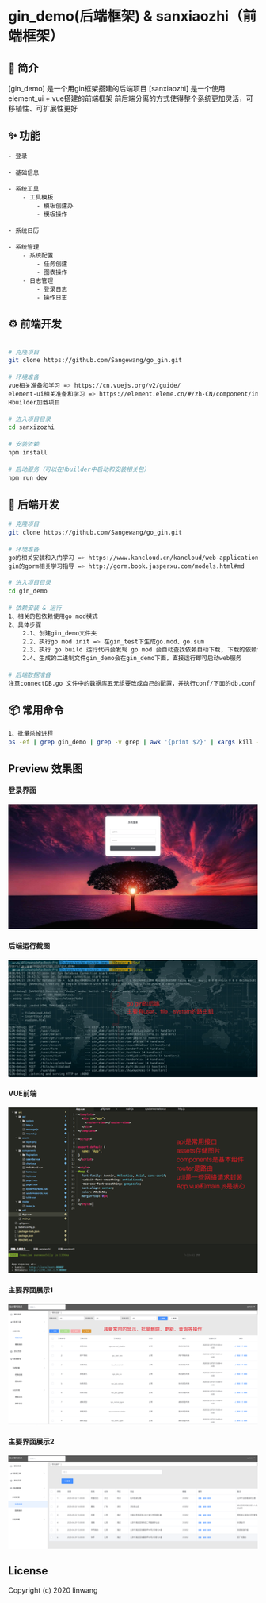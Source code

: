 # gin_demo(后端框架) & sanxiaozhi（前端框架）

## 🎁 简介
[gin_demo] 是一个用gin框架搭建的后端项目
[sanxiaozhi] 是一个使用element_ui + vue搭建的前端框架
前后端分离的方式使得整个系统更加灵活，可移植性、可扩展性更好


## ✨ 功能
```
- 登录

- 基础信息

- 系统工具
	- 工具模板
		- 模板创建办
		- 模板操作
		
- 系统日历

- 系统管理
	- 系统配置
		- 任务创建
		- 图表操作
	- 日志管理
		- 登录日志
		- 操作日志
```


## ⚙ 前端开发
```bash

# 克隆项目
git clone https://github.com/Sangewang/go_gin.git

# 环境准备
vue相关准备和学习 => https://cn.vuejs.org/v2/guide/
element-ui相关准备和学习 => https://element.eleme.cn/#/zh-CN/component/installation
Hbuilder加载项目

# 进入项目目录
cd sanxizozhi

# 安装依赖
npm install

# 启动服务（可以在Hbuilder中启动和安装相关包）
npm run dev

```

## 📨 后端开发
```bash
# 克隆项目
git clone https://github.com/Sangewang/go_gin.git

# 环境准备
go的相关安装和入门学习 => https://www.kancloud.cn/kancloud/web-application-with-golang/44105
gin的gorm相关学习指导 => http://gorm.book.jasperxu.com/models.html#md

# 进入项目目录
cd gin_demo

# 依赖安装 & 运行
1、相关的包依赖使用go mod模式
2、具体步骤
	2.1、创建gin_demo文件夹
	2.2、执行go mod init => 在gin_test下生成go.mod、go.sum
	2.3、执行 go build 运行代码会发现 go mod 会自动查找依赖自动下载, 下载的依赖包存在pkg的mod下面
	2.4、生成的二进制文件gin_demo会在gin_demo下面，直接运行即可启动web服务

# 后端数据准备
注意connectDB.go 文件中的数据库五元组要改成自己的配置，并执行conf/下面的db.conf 插入测试数据

```

## 📦 常用命令
```bash
1、批量杀掉进程
ps -ef | grep gin_demo | grep -v grep | awk '{print $2}' | xargs kill -9
```

## Preview 效果图

#### 登录界面
![登录界面](https://raw.githubusercontent.com/Sangewang/go_gin/master/pic/login.png)

####  后端运行截图
![后端运行截图](https://raw.githubusercontent.com/Sangewang/go_gin/master/pic/go_gin.jpg)

####  VUE前端
![前端](https://raw.githubusercontent.com/Sangewang/go_gin/master/pic/vue-ui.png)

####  主要界面展示1
![主要界面展示1](https://raw.githubusercontent.com/Sangewang/go_gin/master/pic/show1.png)

####  主要界面展示2
![主要界面展示2](https://raw.githubusercontent.com/Sangewang/go_gin/master/pic/show2.png)


## License
Copyright (c) 2020 linwang